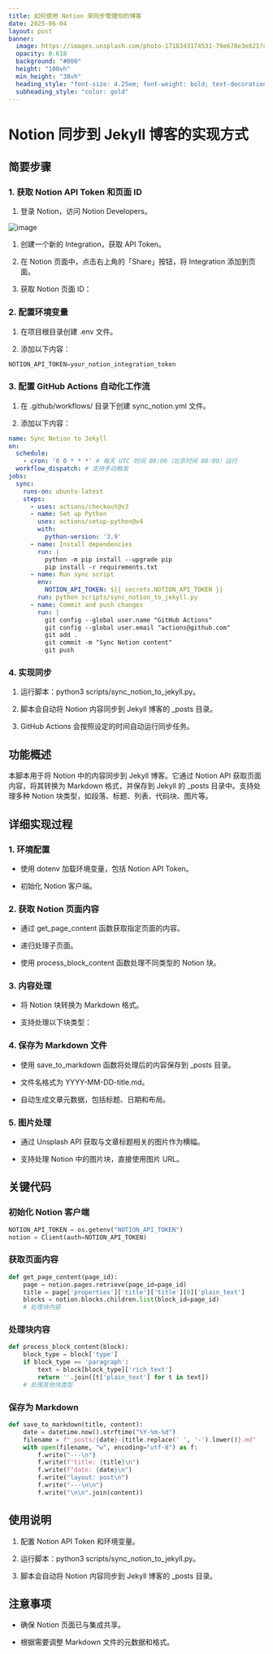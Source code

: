 ```yaml
---
title: 如何使用 Notion 来同步管理你的博客
date: 2025-06-04
layout: post
banner:
  image: https://images.unsplash.com/photo-1718343174531-79e678e3e821?crop=entropy&cs=tinysrgb&fit=max&fm=jpg&ixid=M3w2OTIwMzJ8MHwxfHJhbmRvbXx8fHx8fHx8fDE3NDkwNDExNTV8&ixlib=rb-4.1.0&q=80&w=1080
  opacity: 0.618
  background: "#000"
  height: "100vh"
  min_height: "38vh"
  heading_style: "font-size: 4.25em; font-weight: bold; text-decoration: underline"
  subheading_style: "color: gold"
---
```


# Notion 同步到 Jekyll 博客的实现方式

## 简要步骤

### 1. 获取 Notion API Token 和页面 ID

1. 登录 Notion，访问 Notion Developers。

![image](https://prod-files-secure.s3.us-west-2.amazonaws.com/a7a0cc5a-89b9-4cda-8686-1fba0ca52f40/d19c1afe-dea5-4312-9333-786b0ba83054/image.png?X-Amz-Algorithm=AWS4-HMAC-SHA256&X-Amz-Content-Sha256=UNSIGNED-PAYLOAD&X-Amz-Credential=ASIAZI2LB466ZCLYLC43%2F20250604%2Fus-west-2%2Fs3%2Faws4_request&X-Amz-Date=20250604T124555Z&X-Amz-Expires=3600&X-Amz-Security-Token=IQoJb3JpZ2luX2VjEFQaCXVzLXdlc3QtMiJHMEUCIQC8ZK9cnxX66IpubUZCSqS2WfOAnxN%2Fd98RvBCIN9ZNwQIgEwTxV1xpaVaSS9C3hLjOo%2B2p57v7LSKrzrEtdmknkd8q%2FwMILRAAGgw2Mzc0MjMxODM4MDUiDDK2auh5hsbP8YO9qCrcA76VRoIXq%2FqUPZXWusGRGWxxKsNpEZPJ2Na5zUHZXXwgUe1u5MlzBSP6lt%2FAKcX0SK%2F4kPgldq%2FC8s7rQAnPBdsFk3LSEHEYEnAE%2FAeWOE9qrw3P227PZJnskoJqSN7mDrf5Vd6tNnwspoK52mMGBjeicwEW1SkBNn4UDmDW8BX%2B27IAm7aYfNS5Ubz5%2BIVwmNWVaOWyZAWO5vKMz%2FsnHEsI71Ba1Qc0%2BJQkIbA%2Bb7p6tcAJbZVZbu4TnvaYjRZqNeODOsjymO6gQF07WbXmyK0PA9IKkxgajps0v7QQ%2FeoZfSoebCzi7k9%2FWXvJzHI4EVl61OvjT6h5Ag8cdzrT7C2r9EpPWpIq1ZhxWJ1GbqFHEx189tm0X2bkHo6%2FlnRJ7BiwOR3Povuk%2BYm2capwb541g45iHx37%2FNkVv56WBtbTS%2BE3MPFbMvMD%2Fy3celnr9ierP18LYxZylhu76g25MIqGIT0NZbJorCBGN7cBrtdq2yLIARPP8P0tJQ%2B%2BBr8CkHfUTtfYSDcKbAl%2BHCM%2FqScl1iZAxhfNCOEEk5F%2BlYgSzdmq3G69W3Hb0sGCkEwFoBB%2FvonAwhjFUtrQe7Am5tbXIk6wCuM9zJlQ3A8T%2BDxt8OI0QAkZLd0btsUKMIzmgMIGOqUBEdG3svbnCGXmAss755ienrryM1wnXnx5jrGird0ErjGzByirSMyLumH%2FYelf9Jk02BfYL%2B7H1XvhhiLuUP8aUyu9UcxPdFXBZ52G6MwiGBWiJI9xCrcXBn47Oar3BE1AwywA75LEfOB28U6RGi0rVnYgtIw%2FMuJm%2BjJ%2ByPzQQ2YA06tYTryt5DAqmBN87Y3KpJ9Pw5r0DmFyDs52T2f2D9wM2Y7Q&X-Amz-Signature=e8ffdaaf8555fff60a260da7629b12c37c8cd06aff80148dd6de8695d2f9a354&X-Amz-SignedHeaders=host&x-id=GetObject)

1. 创建一个新的 Integration，获取 API Token。

1. 在 Notion 页面中，点击右上角的「Share」按钮，将 Integration 添加到页面。

1. 获取 Notion 页面 ID：


### 2. 配置环境变量

1. 在项目根目录创建 .env 文件。

1. 添加以下内容：

```javascript
NOTION_API_TOKEN=your_notion_integration_token
```

### 3. 配置 GitHub Actions 自动化工作流

1. 在 .github/workflows/ 目录下创建 sync_notion.yml 文件。

1. 添加以下内容：

```yaml
name: Sync Notion to Jekyll
on:
  schedule:
    - cron: '0 0 * * *' # 每天 UTC 时间 00:00（北京时间 08:00）运行
  workflow_dispatch: # 支持手动触发
jobs:
  sync:
    runs-on: ubuntu-latest
    steps:
      - uses: actions/checkout@v3
      - name: Set up Python
        uses: actions/setup-python@v4
        with:
          python-version: '3.9'
      - name: Install dependencies
        run: |
          python -m pip install --upgrade pip
          pip install -r requirements.txt
      - name: Run sync script
        env:
          NOTION_API_TOKEN: ${{ secrets.NOTION_API_TOKEN }}
        run: python scripts/sync_notion_to_jekyll.py
      - name: Commit and push changes
        run: |
          git config --global user.name "GitHub Actions"
          git config --global user.email "actions@github.com"
          git add .
          git commit -m "Sync Notion content"
          git push
```

### 4. 实现同步

1. 运行脚本：python3 scripts/sync_notion_to_jekyll.py。

1. 脚本会自动将 Notion 内容同步到 Jekyll 博客的 _posts 目录。

1. GitHub Actions 会按照设定的时间自动运行同步任务。

## 功能概述

本脚本用于将 Notion 中的内容同步到 Jekyll 博客。它通过 Notion API 获取页面内容，将其转换为 Markdown 格式，并保存到 Jekyll 的 _posts 目录中。支持处理多种 Notion 块类型，如段落、标题、列表、代码块、图片等。

## 详细实现过程

### 1. 环境配置

- 使用 dotenv 加载环境变量，包括 Notion API Token。

- 初始化 Notion 客户端。

### 2. 获取 Notion 页面内容

- 通过 get_page_content 函数获取指定页面的内容。

- 递归处理子页面。

- 使用 process_block_content 函数处理不同类型的 Notion 块。

### 3. 内容处理

- 将 Notion 块转换为 Markdown 格式。

- 支持处理以下块类型：


### 4. 保存为 Markdown 文件

- 使用 save_to_markdown 函数将处理后的内容保存到 _posts 目录。

- 文件名格式为 YYYY-MM-DD-title.md。

- 自动生成文章元数据，包括标题、日期和布局。

### 5. 图片处理

- 通过 Unsplash API 获取与文章标题相关的图片作为横幅。

- 支持处理 Notion 中的图片块，直接使用图片 URL。

## 关键代码

### 初始化 Notion 客户端

```python
NOTION_API_TOKEN = os.getenv("NOTION_API_TOKEN")
notion = Client(auth=NOTION_API_TOKEN)
```

### 获取页面内容

```python
def get_page_content(page_id):
    page = notion.pages.retrieve(page_id=page_id)
    title = page['properties']['title']['title'][0]['plain_text']
    blocks = notion.blocks.children.list(block_id=page_id)
    # 处理块内容
```

### 处理块内容

```python
def process_block_content(block):
    block_type = block['type']
    if block_type == 'paragraph':
        text = block[block_type]['rich_text']
        return ''.join([t['plain_text'] for t in text])
    # 处理其他块类型
```

### 保存为 Markdown

```python
def save_to_markdown(title, content):
    date = datetime.now().strftime("%Y-%m-%d")
    filename = f"_posts/{date}-{title.replace(' ', '-').lower()}.md"
    with open(filename, "w", encoding="utf-8") as f:
        f.write("---\n")
        f.write(f"title: {title}\n")
        f.write(f"date: {date}\n")
        f.write("layout: post\n")
        f.write("---\n\n")
        f.write("\n\n".join(content))
```

## 使用说明

1. 配置 Notion API Token 和环境变量。

1. 运行脚本：python3 scripts/sync_notion_to_jekyll.py。

1. 脚本会自动将 Notion 内容同步到 Jekyll 博客的 _posts 目录。

## 注意事项

- 确保 Notion 页面已与集成共享。

- 根据需要调整 Markdown 文件的元数据和格式。